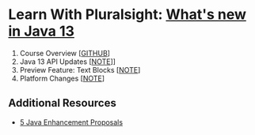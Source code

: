 # Learn With Pluralsight: [What's new in Java 13][url.course]

1. Course Overview [[GITHUB][branch.gh.main]]
2. Java 13 API Updates [[NOTE](2-Java13APIUpdates.note.md)]]
3. Preview Feature: Text Blocks [[NOTE](3-PreviewFeature-TextBlocks.note.md)]
4. Platform Changes [[NOTE](4-PlatformChanges.note.md)]

## Additional Resources

- [5 Java Enhancement Proposals](https://openjdk.java.net/projects/jdk/13)

[url.course]: https://app.pluralsight.com/library/courses/whats-new-in-java-13
[branch.gh.main]: https://github.com/reinielfc/lrn-ps-java13-whats-new
